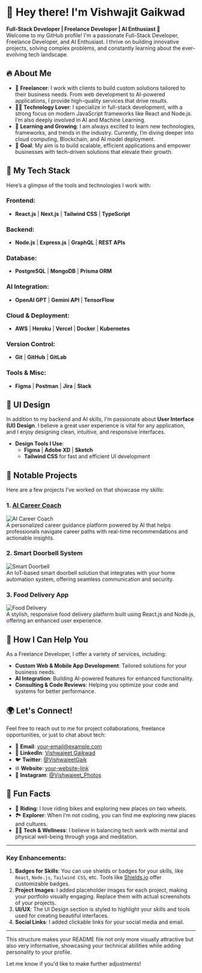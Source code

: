 # 👋 Hey there! I'm Vishwajit Gaikwad  
**Full-Stack Developer | Freelance Developer | AI Enthusiast 🚀**  
Welcome to my GitHub profile! I'm a passionate Full-Stack Developer, Freelance Developer, and AI Enthusiast. I thrive on building innovative projects, solving complex problems, and constantly learning about the ever-evolving tech landscape.

## 🔥 About Me
- 💼 **Freelancer**: I work with clients to build custom solutions tailored to their business needs. From web development to AI-powered applications, I provide high-quality services that drive results.
- 🧑‍💻 **Technology Lover**: I specialize in full-stack development, with a strong focus on modern JavaScript frameworks like React and Node.js. I’m also deeply involved in AI and Machine Learning.
- 🌱 **Learning and Growing**: I am always excited to learn new technologies, frameworks, and trends in the industry. Currently, I’m diving deeper into cloud computing, Blockchain, and AI model deployment.
- 🎯 **Goal**: My aim is to build scalable, efficient applications and empower businesses with tech-driven solutions that elevate their growth.

## 🚀 My Tech Stack
Here’s a glimpse of the tools and technologies I work with:

### Frontend:
- **React.js** | **Next.js** | **Tailwind CSS** | **TypeScript**

### Backend:
- **Node.js** | **Express.js** | **GraphQL** | **REST APIs**

### Database:
- **PostgreSQL** | **MongoDB** | **Prisma ORM**

### AI Integration:
- **OpenAI GPT** | **Gemini API** | **TensorFlow**

### Cloud & Deployment:
- **AWS** | **Heroku** | **Vercel** | **Docker** | **Kubernetes**

### Version Control:
- **Git** | **GitHub** | **GitLab**

### Tools & Misc:
- **Figma** | **Postman** | **Jira** | **Slack**

## 🎨 UI Design
In addition to my backend and AI skills, I’m passionate about **User Interface (UI) Design**. I believe a great user experience is vital for any application, and I enjoy designing clean, intuitive, and responsive interfaces.

- **Design Tools I Use**:
  - **Figma** | **Adobe XD** | **Sketch**
  - **Tailwind CSS** for fast and efficient UI development

## 🌟 Notable Projects
Here are a few projects I’ve worked on that showcase my skills:

### 1. **[AI Career Coach](https://github.com/VishwajeetGaikwad/AI-Career-Coach)**
![AI Career Coach](https://via.placeholder.com/500x300?text=AI+Career+Coach)  
A personalized career guidance platform powered by AI that helps professionals navigate career paths with real-time recommendations and actionable insights.

### 2. **Smart Doorbell System**
![Smart Doorbell](https://via.placeholder.com/500x300?text=Smart+Doorbell+System)  
An IoT-based smart doorbell solution that integrates with your home automation system, offering seamless communication and security.

### 3. **Food Delivery App**
![Food Delivery](https://via.placeholder.com/500x300?text=Food+Delivery+App)  
A stylish, responsive food delivery platform built using React.js and Node.js, offering an enhanced user experience.

## 💬 How I Can Help You
As a Freelance Developer, I offer a variety of services, including:
- **Custom Web & Mobile App Development**: Tailored solutions for your business needs.
- **AI Integration**: Building AI-powered features for enhanced functionality.
- **Consulting & Code Reviews**: Helping you optimize your code and systems for better performance.

## 🌍 Let's Connect!
Feel free to reach out to me for project collaborations, freelance opportunities, or just to chat about tech:

- 📧 **Email**: [your-email@example.com](mailto:your-email@example.com)
- 🔗 **LinkedIn**: [Vishwajeet Gaikwad](https://www.linkedin.com/in/vishwajit-gaikwad)
- 🐦 **Twitter**: [@VishwajeetGaik](https://twitter.com/VishwajeetGaik)
- 🌐 **Website**: [your-website-link](https://your-website-link.com)
- 📸 **Instagram**: [@Vishwajeet_Photos](https://instagram.com/Vishwajeet_Photos)

## 🎉 Fun Facts
- 📸 **Riding**: I love riding bikes and exploring new places on two wheels.
- 🏞️ **Explorer**: When I’m not coding, you can find me exploring new places and cultures.
- 🧘‍♂️ **Tech & Wellness**: I believe in balancing tech work with mental and physical well-being through yoga and meditation.

---

### Key Enhancements:
1. **Badges for Skills**: You can use shields or badges for your skills, like `React`, `Node.js`, `Tailwind CSS`, etc. Tools like [Shields.io](https://shields.io/) offer customizable badges.
2. **Project Images**: I added placeholder images for each project, making your portfolio visually engaging. Replace them with actual screenshots of your projects.
3. **UI/UX**: The UI Design section is styled to highlight your skills and tools used for creating beautiful interfaces.
4. **Social Links**: I added clickable links for your social media and email.

---

This structure makes your README file not only more visually attractive but also very informative, showcasing your technical abilities while adding personality to your profile.

Let me know if you'd like to make further adjustments!
